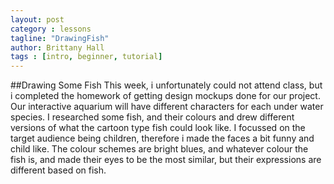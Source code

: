 ```yaml
---
layout: post
category : lessons
tagline: "DrawingFish"
author: Brittany Hall
tags : [intro, beginner, tutorial]
---
```

##Drawing Some Fish
This week, i unfortunately could not attend class, but i completed the homework of getting design mockups done for our project. Our interactive aquarium will have different characters for each under water species. I researched some fish, and their colours and drew different versions of what the cartoon type fish could look like. I focussed on the target audience being children, therefore i made the faces a bit funny and child like. The colour schemes are bright blues, and whatever colour the fish is, and made their eyes to be the most similar, but their expressions are different based on fish.
